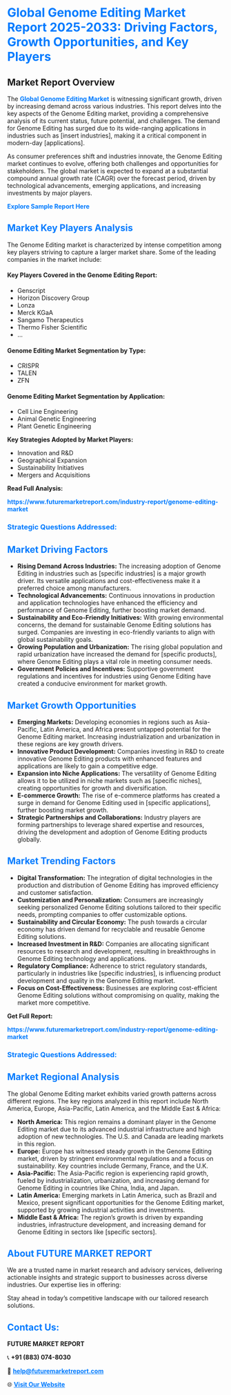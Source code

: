 <h1 style="color: #007BFF;">Global Genome Editing Market Report 2025-2033: Driving Factors, Growth Opportunities, and Key Players</h1>

<section id="overview">
<h2>Market Report Overview</h2>
<p>The <a href="https://www.futuremarketreport.com/industry-report/genome-editing-market" style="color: #007BFF; text-decoration: none;"><strong>Global Genome Editing Market</strong></a> is witnessing significant growth, driven by increasing demand across various industries. This report delves into the key aspects of the Genome Editing market, providing a comprehensive analysis of its current status, future potential, and challenges. The demand for Genome Editing has surged due to its wide-ranging applications in industries such as [insert industries], making it a critical component in modern-day [applications].</p>
<p>As consumer preferences shift and industries innovate, the Genome Editing market continues to evolve, offering both challenges and opportunities for stakeholders. The global market is expected to expand at a substantial compound annual growth rate (CAGR) over the forecast period, driven by technological advancements, emerging applications, and increasing investments by major players.</p>
</section>

<section id="overview">
<p><a href="https://www.futuremarketreport.com/request-sample/reportId=104046" style="color: #007BFF; text-decoration: none;"><strong>Explore Sample Report Here</strong></a></p>
</section>

<section id="key-players">
<h2 style="color: #007BFF;">Market Key Players Analysis</h2>
<p>The Genome Editing market is characterized by intense competition among key players striving to capture a larger market share. Some of the leading companies in the market include:</p>
<h4>Key Players Covered in the Genome Editing Report:</h4>
<ul><li>Genscript</li><li>Horizon Discovery Group</li><li>Lonza</li><li>Merck KGaA</li><li>Sangamo Therapeutics</li><li>Thermo Fisher Scientific</li><li>...</li></ul>
<h4>Genome Editing Market Segmentation by Type:</h4>
<ul><li>CRISPR</li><li>TALEN</li><li>ZFN</li></ul>

<h4>Genome Editing Market Segmentation by Application:</h4>
<ul><li>Cell Line Engineering</li><li>Animal Genetic Engineering</li><li>Plant Genetic Engineering</li></ul>
<p><strong>Key Strategies Adopted by Market Players:</strong></p>
<ul>
<li>Innovation and R&D</li>
<li>Geographical Expansion</li>
<li>Sustainability Initiatives</li>
<li>Mergers and Acquisitions</li>
</ul>
</section>

<section>
<p><strong>Read Full Analysis: </strong></p><a href="https://www.futuremarketreport.com/industry-report/genome-editing-market" style="color: #007BFF; text-decoration: none;"><strong>https://www.futuremarketreport.com/industry-report/genome-editing-market</strong></a>
<h3 style="color: #007BFF;">Strategic Questions Addressed:</h3>
</section>

<section id="driving-factors">
<h2 style="color: #007BFF;">Market Driving Factors</h2>
<ul>
<li><strong>Rising Demand Across Industries:</strong> The increasing adoption of Genome Editing in industries such as [specific industries] is a major growth driver. Its versatile applications and cost-effectiveness make it a preferred choice among manufacturers.</li>
<li><strong>Technological Advancements:</strong> Continuous innovations in production and application technologies have enhanced the efficiency and performance of Genome Editing, further boosting market demand.</li>
<li><strong>Sustainability and Eco-Friendly Initiatives:</strong> With growing environmental concerns, the demand for sustainable Genome Editing solutions has surged. Companies are investing in eco-friendly variants to align with global sustainability goals.</li>
<li><strong>Growing Population and Urbanization:</strong> The rising global population and rapid urbanization have increased the demand for [specific products], where Genome Editing plays a vital role in meeting consumer needs.</li>
<li><strong>Government Policies and Incentives:</strong> Supportive government regulations and incentives for industries using Genome Editing have created a conducive environment for market growth.</li>
</ul>
</section>

<section id="growth-opportunities">
<h2 style="color: #007BFF;">Market Growth Opportunities</h2>
<ul>
<li><strong>Emerging Markets:</strong> Developing economies in regions such as Asia-Pacific, Latin America, and Africa present untapped potential for the Genome Editing market. Increasing industrialization and urbanization in these regions are key growth drivers.</li>
<li><strong>Innovative Product Development:</strong> Companies investing in R&D to create innovative Genome Editing products with enhanced features and applications are likely to gain a competitive edge.</li>
<li><strong>Expansion into Niche Applications:</strong> The versatility of Genome Editing allows it to be utilized in niche markets such as [specific niches], creating opportunities for growth and diversification.</li>
<li><strong>E-commerce Growth:</strong> The rise of e-commerce platforms has created a surge in demand for Genome Editing used in [specific applications], further boosting market growth.</li>
<li><strong>Strategic Partnerships and Collaborations:</strong> Industry players are forming partnerships to leverage shared expertise and resources, driving the development and adoption of Genome Editing products globally.</li>
</ul>
</section>

<section id="trending-factors">
<h2 style="color: #007BFF;">Market Trending Factors</h2>
<ul>
<li><strong>Digital Transformation:</strong> The integration of digital technologies in the production and distribution of Genome Editing has improved efficiency and customer satisfaction.</li>
<li><strong>Customization and Personalization:</strong> Consumers are increasingly seeking personalized Genome Editing solutions tailored to their specific needs, prompting companies to offer customizable options.</li>
<li><strong>Sustainability and Circular Economy:</strong> The push towards a circular economy has driven demand for recyclable and reusable Genome Editing solutions.</li>
<li><strong>Increased Investment in R&D:</strong> Companies are allocating significant resources to research and development, resulting in breakthroughs in Genome Editing technology and applications.</li>
<li><strong>Regulatory Compliance:</strong> Adherence to strict regulatory standards, particularly in industries like [specific industries], is influencing product development and quality in the Genome Editing market.</li>
<li><strong>Focus on Cost-Effectiveness:</strong> Businesses are exploring cost-efficient Genome Editing solutions without compromising on quality, making the market more competitive.</li>
</ul>
</section>

<section>
<p><strong>Get Full Report: </strong></p><a href="https://www.futuremarketreport.com/industry-report/genome-editing-market" style="color: #007BFF; text-decoration: none;"><strong>https://www.futuremarketreport.com/industry-report/genome-editing-market</strong></a>
<h3 style="color: #007BFF;">Strategic Questions Addressed:</h3>
</section>


<section id="regional-analysis">
<h2 style="color: #007BFF;">Market Regional Analysis</h2>
<p>The global Genome Editing market exhibits varied growth patterns across different regions. The key regions analyzed in this report include North America, Europe, Asia-Pacific, Latin America, and the Middle East & Africa:</p>
<ul>
<li><strong>North America:</strong> This region remains a dominant player in the Genome Editing market due to its advanced industrial infrastructure and high adoption of new technologies. The U.S. and Canada are leading markets in this region.</li>
<li><strong>Europe:</strong> Europe has witnessed steady growth in the Genome Editing market, driven by stringent environmental regulations and a focus on sustainability. Key countries include Germany, France, and the U.K.</li>
<li><strong>Asia-Pacific:</strong> The Asia-Pacific region is experiencing rapid growth, fueled by industrialization, urbanization, and increasing demand for Genome Editing in countries like China, India, and Japan.</li>
<li><strong>Latin America:</strong> Emerging markets in Latin America, such as Brazil and Mexico, present significant opportunities for the Genome Editing market, supported by growing industrial activities and investments.</li>
<li><strong>Middle East & Africa:</strong> The region’s growth is driven by expanding industries, infrastructure development, and increasing demand for Genome Editing in sectors like [specific sectors].</li>
</ul>
</section>

<footer>
<h2 style="color: #007BFF;">About FUTURE MARKET REPORT</h2>
<p>We are a trusted name in market research and advisory services, delivering actionable insights and strategic support to businesses across diverse industries. Our expertise lies in offering:</p>

<p>Stay ahead in today’s competitive landscape with our tailored research solutions.</p>

<h2 style="color: #007BFF;">Contact Us:</h2>
<p><strong>FUTURE MARKET REPORT</strong></p>
<p>📞 <strong>+91 (883) 074-8030</strong></p>
<p>📧 <strong><a href="mailto:help@futuremarketreport.com" style="color: #007BFF;">help@futuremarketreport.com</a></strong></p>
<p>🌐 <strong><a href="https://www.futuremarketreport.com/" style="color: #007BFF;">Visit Our Website</a></strong></p>
</footer>